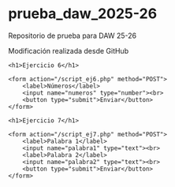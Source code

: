 # prueba_daw_2025-26
Repositorio de prueba para DAW 25-26


Modificación realizada desde GitHub

<?php

$resultado = "La primera palabra no es un anagrama de la segunda";

if($_POST["palabra1"]== strrev($_POST["palabra2"])){
    $resultado = "La primera palabra es un anagrama de la segunda";
}

echo $resultado;

?>


<!DOCTYPE html>
<html lang="en">
<head>
    <meta charset="UTF-8">
    <meta name="viewport" content="width=device-width, initial-scale=1.0">
    <title>Ejercicio del 6 al 10</title>
</head>
<body>
    
    <h1>Ejercicio 6</h1>
    
    <form action="/script_ej6.php" method="POST">
        <label>Números</label>
        <input name="numeros" type="number"><br>
        <button type="submit">Enviar</button>
    </form>

    <h1>Ejercicio 7</h1>
    
    <form action="/script_ej7.php" method="POST">
        <label>Palabra 1</label>
        <input name="palabra1" type="text"><br>
        <label>Palabra 2</label>
        <input name="palabra2" type="text"><br>
        <button type="submit">Enviar</button>
    </form>

</body>
</html>
